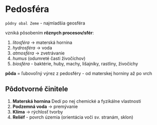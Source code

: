# Pedosféra
`pôdny obal Zeme` - najmladšia geosféra

vzniká pôsobením **rôznych procesov/sfér**:
1. *litosféra* -> materská hornina
2. *hydrosféra* -> voda
3. *atmosféra* -> zvetrávanie
4. *humus* (odumreté časti živočíchov)
5. *biosféra* - baktérie, huby, machy, lišajníky, rastliny, živočíchy

**pôda** = ľubovoľný výrez z pedosféry - od materskej horniny až po vrch

## Pôdotvorné činitele
1. **Materská hornina**
	Dedí po nej chemické a fyzikálne vlastnosti
2. **Podzemná voda** -> premývanie
3. **Klíma** -> rýchlosť tvorby
4. **Reliéf** - povrch územia (orientácia voči sv. stranám, sklon)